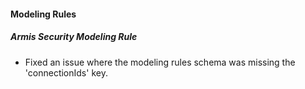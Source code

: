 
#### Modeling Rules

##### Armis Security Modeling Rule

- Fixed an issue where the modeling rules schema was missing the 'connectionIds' key.
